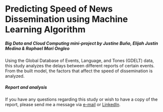 # Predicting Speed of News Dissemination using Machine Learning Algorithm
##### Big Data and Cloud Computing mini-project by Justine Bu&ntilde;o, Elijah Justin Medina & Raphael Mari Ongleo

Using the Global Database of Events, Language, and Tones (GDELT) data, this study analyzes the delays between different reports of certain events. From the built model, the factors that affect the speed of dissemination is analyzed.

##### Report and analysis

If you have any questions regarding this study or wish to have a copy of the report, please send me a message via <a href="mailto:elijahjustinmedina@gmail.com">e-mail</a> or <a href="https://www.linkedin.com/in/elijah-justin-medina/">LinkedIn</a>.
